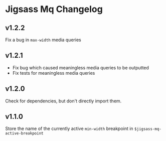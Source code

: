 # Jigsass Mq Changelog

## v1.2.2
Fix a bug in `max-width` media queries

## v1.2.1
  - Fix bug which caused meaningless media queries to be outputted
  - Fix tests for meaningless media queries

## v1.2.0
Check for dependencies, but don't directly import them.

## v1.1.0
Store the name of the currently active `min-width` breakpoint in 
`$jigsass-mq-active-breakpoint`

